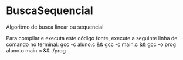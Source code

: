 # BuscaSequencial
Algoritmo de busca linear ou sequencial

Para compilar e executa este código fonte, execute a seguinte linha de comando no terminal: gcc -c aluno.c && gcc -c main.c && gcc -o prog aluno.o main.o && ./prog